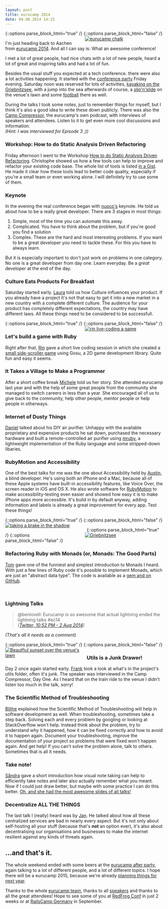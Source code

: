 ```yaml
---
layout: post
title: eurucamp 2014
date: 04.08.2014 14:15
---
```


{::options parse_block_html="true" /}
<span style="float:right;margin-left:10px;width:250px;">
[![eurucamp chalk](//tmp.fnordig.de/eurucamp2014/th-2014-08-01_09.58.46.jpg)](//tmp.fnordig.de/eurucamp2014/2014-08-01_09.58.46.jpg)
</span>
{::options parse_block_html="false" /}

I'm just heading back to Aachen from [eurucamp 2014][eurucamp].
And all I can say is: What an awesome conference!

I met a lot of great people, had nice chats with a lot of new people, heard a lot of great and inspiring talks
and had a lot of fun.

Besides the usual stuff you expected at a tech conference. there were also a lot activities happening.
It started with the [conference party][confparty] Friday evening.
Saturday noon was reserved for lots of activities, [kayaking on the Griebnitzsee][kayaking], with a jump into the sea afterwards of course,
a [slip'n'slide][slipnslide] on the venue's lawn and some [football][] there as well.

During the talks I took some notes, just to remember things for myself, but I think it's also a good idea to write these down publicly.
There was also the [Camp Compressor][camp-compressor], the eurucamp's own podcast, with interviews of speakers and attendees.
Listen to it to get even more cool discussions and information.  
_(Hint: I was interviewed for Episode 3 ;))_

### Workshop: How to do Static Analysis Driven Refactoring

Friday afternoon I went to the Workshop [How to do Static Analysis Driven Refactoring][static-analysis].
Christophe showed us how a few tools can help to improve and refactor your existing code base. The whole list of tools is listed [in a Gist][gist-static-analysis].
He made it clear how these tools lead to better code quality, especially if you're a small team or even working alone. I will definitely try to use some of them.

### Keynote

In the evening the real conference began with [nusco's][nusco] keynote.
He told us about how to be a really great developer. There are 3 stages in most things:

1. Simple, most of the time you can automate this away.
2. Complicated. You have to think about the problem, but if you're good you find a solution
3. Complex. These are the hard and most interesting problems. If you want to be a great developer you need to tackle these. For this you have to always learn.

But it is especially important to don't just work on problems in one category. No one is a great developer from day one.
Learn everyday. Be a _great_ developer at the end of the day.

### Culture Eats Products For Breakfast

Saturday started early. [Laura](https://twitter.com/laura_nobilis) told us how Culture influences your product.
If you already have a project it's not that easy to get it into a new market in a new country with a complete different culture.
The audience for your product has completely different expectations, the country may have different laws. All these things need to be considered to be successfull.


{::options parse_block_html="true" /}
<span style="float:right;margin-left:10px;width:250px;">
[![rin live-coding a game](/th-2014-08-02_10.21.40.jpg)](/2014-08-02_10.21.40.jpg)
</span>
{::options parse_block_html="false" /}

### Let's build a game with Ruby

Right after that, [Rin][] gave a short live coding session in which she created a
[small side-scroller game](https://github.com/rin/eurucamp) using Gosu, a 2D game development library.
Quite fun and easy it seems.

### It Takes a Village to Make a Programmer

After a short coffee break [Michele](https://twitter.com/sheley) told us her story. She attended eurucamp last year and
with the help of some great people from the community she managed to switch careers in less than a year.
She encouraged all of us to give back to the community, help other people, mentor people or help people in otherways.

### Internet of Dusty Things

[Daniel](http://twitter.com/bovensiepen) talked about his DIY air purifier. Unhappy with the available proprietary and expensive products he sat down,
purchased the necessary hardware and built a remote-controlled air purifier using
[mruby](http://www.mruby.org/), a lightweight implementation of the Ruby language and some stripped-down libaries.

### RubyMotion and Accessibility

One of the best talks for me was the one about Accessibility held by [Austin](https://github.com/austinseraphin), a blind developer.
He's using both an iPhone and a Mac, because all of these Apple systems have built-in accessibility features, like Voice Over, the screen reader in iOS and OS X.
He also wrote software for [RubyMotion](http://www.rubymotion.com/) to make accessibility-testing even easier and
showed how easy it is to make iPhone apps more accessible. It's build in by default anyway,
adding information and labels is already a great improvement for every app. Test these things!

{::options parse_block_html="true" /}
<span style="float:left;margin-right:10px;width:250px">
[![taking a brake in the shadow](//tmp.fnordig.de/eurucamp2014/th-2014-08-01_16.56.27.jpg)](//tmp.fnordig.de/eurucamp2014/2014-08-01_16.56.27.jpg)
</span>
{::options parse_block_html="false" /}


{::options parse_block_html="true" /}
<span style="float:right;margin-left:10px;width:250px">
[![Griebnitzsee](//tmp.fnordig.de/eurucamp2014/th-2014-08-02_15.23.05.jpg)](//tmp.fnordig.de/eurucamp2014/2014-08-02_15.23.05.jpg)
</span>
{::options parse_block_html="false" /}

### Refactoring Ruby with Monads (or, Monads: The Good Parts)

[Tom](https://twitter.com/tomstuart) gave one of the funniest and simplest introduction to Monads I heard.
With just a few lines of Ruby code it's possible to implement Monads, which are just an "abstract data type".
The code is available as a [gem and on GitHub](https://github.com/tomstuart/monads).

<br>

### Lightning Talks

> @benlovell: Eurucamp is so awesome that actual lightning ended the lightning talks #ec14<br>
> _([Twitter, 10:52 PM - 2 Aug 2014](https://twitter.com/benlovell/status/495673640713977857))_

_(That's all it needs as a comment)_

{::options parse_block_html="true" /}
<span style="float:left;margin-right:10px;width:250px;">
[![Beautfiul sunset over the venue's lawn](//tmp.fnordig.de/eurucamp2014/th-2014-08-02_20.28.48.jpg)](//tmp.fnordig.de/eurucamp2014/2014-08-02_20.28.48.jpg)
</span>
{::options parse_block_html="false" /}

### Utils is a Junk Drawer!

Day 2 once again started early. [Frank](https://twitter.com/franklinwebber) took a look at what's in the project's utils folder, often it's junk.
The speaker was interviewed in the Camp Compressor, Day One. As I heard that on the train ride to the venue I didn't listen too much in the talk, sorry!

### The Scientific Method of Troubleshooting

[Blithe](https://twitter.com/blithe) explained how the Scientific Method of Troubleshooting will help in software development as well.
When troubleshooting, sometimes take a step back. Solving each and every problem by googling or looking at StackOverflow won't help.
Instead think about the problem, try to understand why it happened, how it can be fixed correctly and how to avoid it to happen again.
Document your troubleshooting, improve the documentation of your project so problems that were fixed won't happen again. And get help!
If you can't solve the problem alone, talk to others. Sometimes that is all it needs.

### Take note!

[Såndra](https://twitter.com/pippidot) gave a short introduction how visual note taking can help to efficiently take notes and later also actually remember
what you meant. Now if I could just draw better, but maybe with some practice I can do this better.
[Oh, and she had the most awesome slides of all talks!](https://twitter.com/badboy_/status/495866118884827137)

### Decentralize ALL THE THINGS

The last talk I (really) heard was by [Jan](https://twitter.com/halfbyte). He talked about how all these centralized services are bad in nearly every aspect.
But it's not only about self-hosting all your stuff (because that's **not** an option ever),
it's also about decentralising our organisations and businesses to make the internet resilient against any kinds of threats again.

## …and that's it.

The whole weekend ended with some beers at the [eurucamp after party][pratergarten], again talking to a lot of different people, and a lot of different topics.
I hope there will be a eurucamp 2015, because we're already [planning things for next year](https://twitter.com/eurucampcamp).

Thanks to the whole [eurucamp team](http://2014.eurucamp.org/team/), thanks to all [speakers](http://2014.eurucamp.org/speakers)
and thanks to all the great attendees!
Hope to see some of you at [RedFrog Conf](http://ruby.froscon.org/) in just 2 weeks or at [RailsCamp Germany](2014.railscamp.de) in September.

[nusco]: http://twitter.com/nusco
[rin]: http://twitter.com/rinpaku
[eurucamp]: http://2014.eurucamp.org/
[gist-static-analysis]: https://gist.github.com/toch/ac3ca5d7e565ee3dc375
[static-analysis]: http://activities.eurucamp.org/activities/3
[git-monads]: https://github.com/tomstuart/monads
[bovensiepen]: http://twitter.com/bovensiepen
[camp-compressor]: http://2014.eurucamp.org/podcast/
[slipnslide]: http://activities.eurucamp.org/activities/13
[confparty]: http://activities.eurucamp.org/activities/25
[kayaking]: http://activities.eurucamp.org/activities/35
[football]: http://activities.eurucamp.org/activities/39
[pratergarten]: http://activities.eurucamp.org/activities/28
